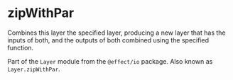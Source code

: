 # zipWithPar

Combines this layer the specified layer, producing a new layer that has the
inputs of both, and the outputs of both combined using the specified
function.

Part of the `Layer` module from the `@effect/io` package. Also known as `Layer.zipWithPar`.
